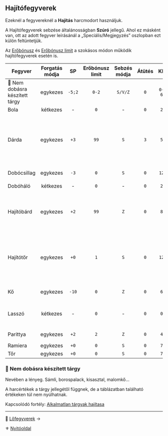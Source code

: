 ## Hajítófegyverek

Ezeknél a fegyvereknél a **Hajítás** harcmodort használjuk.

A Hajítófegyverek sebzése általánosságban **Szúró** jellegű. Ahol ez másként van, ott az adott fegyver leírásánál a „Speciális/Megjegyzés” oszlopban ezt külön feltüntetjük. 

 Az [Erőbónusz](064_02_05_fegyver_sebzes_jellege.md#er%C5%91b%C3%B3nusz-er%C5%91hi%C3%A1ny-er%C5%91b%C3%B3nusz-limit) és [Erőbónusz limit](068_01_fegyverek_altalanos_szabalyai.md#er%C5%91b%C3%B3nusz-limit) a szokásos módon működik hajítófegyverek esetén is.

<!-- tag: md_table_tavfegyver_start -->

| Fegyver                        | Forgatás módja |   SP   | Erőbónusz limit | Sebzés módja | Átütés |  KÉ   |  CÉ  | Osztó |           Hatótáv | Sebesség | Kategória | Speciális / Megjegyzés                                                                                      |
| ------------------------------ | :------------: | :----: | :-------------: | :----------: | :----: | :---: | :--: | :---: | ----------------: | :------: | :-------: | ----------------------------------------------------------------------------------------------------------- |
| 🔆 Nem dobásra készített tárgy |    egykezes    | `-5;2` |      `0-2`      |   `S/V/Z`    |  `0`   | `0-6` | `+0` |  `1`  |     `5-10m + Erő` |  `6-9`   |  hajító   |                                                                                                             |
| Bola                           |    kétkezes    |   -    |       `0`       |      -       |  `0`   |  `2`  | `+2` |  `1`  |             `20m` |   `11`   |  hajító   |                                                                                                             |
| Dárda                          |    egykezes    |  `+3`  |      `99`       |     `S`      |  `3`   |  `5`  | `+3` |  `2`  |  `5m + (Erő x 3)` |   `9`    |  hajító   | Követelmény: Erő `+0`<br />Pajzsba dobva csökkenti annak **Védő Értékét** a dobott `SP` értékkel<br />      |
| Dobócsillag                    |    egykezes    |  `-3`  |       `0`       |     `S`      |  `0`   | `12`  | `+3` |  `2`  |             `15m` |   `5`    |  hajító   | `SFÉ` duplán számít ellene                                                                                  |
| Dobóháló                       |    kétkezes    |   -    |       `0`       |      -       |  `0`   |  `2`  | `+0` |  `1`  |        `4m + Erő` |   `11`   |  hajító   |                                                                                                             |
| Hajítóbárd                     |    egykezes    |  `+2`  |      `99`       |     `Z`      |  `0`   |  `8`  | `+4` |  `2`  | `20m + (Erő x 4)` |   `7`    |  hajító   | Pajzsba dobva csökkenti annak Védő Értékét a dobott **SP** értékkel                                         |
| Hajítótőr                      |    egykezes    |  `+0`  |       `1`       |     `S`      |  `0`   | `12`  | `+4` |  `2`  |             `10m` |   `6`    |  hajító   | Automatikusan jár rá a **Közeli lövés** fortélynál leírt `CÉ:+10` bónusz ha a célpont az `1.` Cellában van. |
| Kő                             |    egykezes    | `-10`  |       `0`       |     `Z`      |  `0`   |  `6`  | `+0` |  `1`  | `20m + (Erő x 5)` |   `6`    |  hajító   |                                                                                                             |
| Lasszó                         |    kétkezes    |   -    |       `0`       |      -       |  `0`   |  `0`  | `+0` |  `1`  |             `10m` |   `10`   |  hajító   | Sebesülés az esés következtében lehet.                                                                      |
| Parittya                       |    egykezes    |  `+2`  |       `2`       |     `Z`      |  `0`   |  `4`  | `+4` |  `2`  |             `70m` |   `10`   |  hajító   | `SFÉ` duplán számít ellene                                                                                  |
| Ramiera                        |    egykezes    |  `+0`  |       `0`       |     `S`      |  `0`   |  `7`  | `+1` |  `1`  |             `10m` |   `7`    |  hajító   |                                                                                                             |
| Tőr                            |    egykezes    |  `+0`  |       `0`       |     `S`      |  `0`   |  `7`  | `+2` |  `2`  |             `10m` |   `7`    |  hajító   |                                                                                                             |

<!-- tag: md_table_tavfegyver_end -->

### 🔆 Nem dobásra készített tárgy

Nevében a lényeg. Sámli, borospalack, kisasztal, malomkő...

A harcértékek a tárgy jellegétől függnek, de a táblázatban található értékeken túl nem nyúlhatnak.

Kapcsolódó fortély: [Alkalmatlan tárgyak hajítasa](fortelyok.harci/alkalmatlan_targyak_hajitasa.md)


---

🔗 [Lőfegyverek](068_07_lofegyverek.md) →

⚜️ [Nyitóoldal](start.md#6-harcrendszer-%EF%B8%8F)
